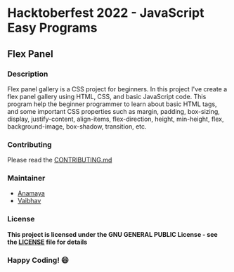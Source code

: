 # Hacktoberfest 2022 - JavaScript Easy Programs

## Flex Panel

### Description
Flex panel gallery is a CSS project for beginners. In this project I've create a flex panel gallery using HTML, CSS, and basic JavaScript code. This program help the beginner programmer to learn about basic HTML tags, and some important CSS properties such as margin, padding, box-sizing, display, justify-content, align-items, flex-direction, height, min-height, flex, background-image, box-shadow, transition, etc.



### Contributing
Please read the [CONTRIBUTING.md](../../CONTRIBUTING.md)

### Maintainer
- [Anamaya](https://www.linkedin.com/in/anamaya1729/)
- [Vaibhav](https://https://www.linkedin.com/in/vaibhava17/)

### License
**This project is licensed under the GNU GENERAL PUBLIC License - see the [LICENSE](../LICENSE) file for details**

### Happy Coding! :smile: